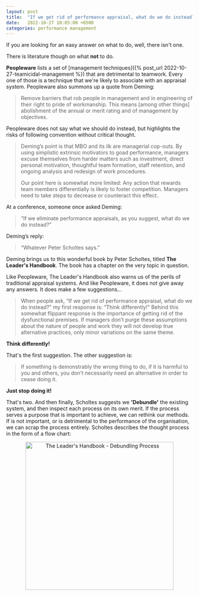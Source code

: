 ```yaml
---
layout: post
title:  "If we get rid of performance appraisal, what do we do instead?"
date:   2022-10-27 10:05:00 +0500
categories: performance management
---
```


If you are looking for an easy answer on what to do, well, there isn't one.

There is literature though on what **not** to do.

**Peopleware** lists a set of [management techniques]({% post_url 2022-10-27-teamicidal-management %}) that are detrimental to teamwork.
Every one of those is a technique that we're likely to associate with an appraisal system. Peopleware also summons up a quote from Deming:

> Remove barriers that rob people in management and in engineering of their right to pride of workmanship. This means \[among other things\] abolishment of the annual or merit rating and of management by objectives.

Peopleware does not say what we should do instead, but highlights the risks of following convention without critical thought.

> Deming’s point is that MBO and its ilk are managerial cop-outs. By using simplistic extrinsic motivators to goad performance, managers excuse themselves from harder matters such as investment, direct personal motivation, thoughtful team formation, staff retention, and ongoing analysis and redesign of work procedures.
> 
> Our point here is somewhat more limited: Any action that rewards team members differentially is likely to foster competition. Managers need to take steps to decrease or counteract this effect.

At a conference, someone once asked Deming:

> “If we eliminate performance appraisals, as you suggest, what do we do instead?”

Deming’s reply:

> “Whatever Peter Scholtes says."

Deming brings us to this wonderful book by Peter Scholtes, titled **The Leader's Handbook**. The book has a chapter on the very topic in question.

Like Peopleware, The Leader's Handbook also warns us of the perils of traditional appraisal systems. And like Peopleware, it does not give away any answers. It does make a few suggestions...

> When people ask, “If we get rid of performance appraisal, what do we do instead?” my first response is: “Think differently!” Behind this somewhat flippant response is the importance of getting rid of the dysfunctional premises. If managers don’t purge these assumptions about the nature of people and work they will not develop true alternative practices, only minor variations on the same theme.

**Think differently!**

That's the first suggestion. The other suggestion is:

> If something is demonstrably the wrong thing to do, if it is harmful to you and others, you don’t necessarily need an alternative in order to cease doing it.

**Just stop doing it!**

That's two. And then finally, Scholtes suggests we **'Debundle'** the existing system, and then inspect each process on its own merit.
If the process serves a purpose that is important to achieve, we can rethink our methods. If is not important, or is detrimental to the performance of the organisation, we can scrap the process entirely.
Scholtes describes the thought process in the form of a flow chart:

<center><img src="/assets/images/the-leaders-handbook-debundling.png" width="400" alt="The Leader's Handbook - Debundling Process"></center>